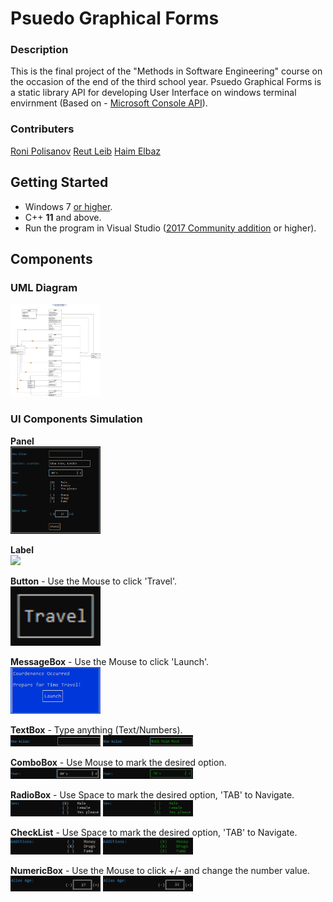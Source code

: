 # Psuedo Graphical Forms 

### Description
This is the final project of the "Methods in Software Engineering" course on the occasion of the end of the third school year.
Psuedo Graphical Forms is a static library API for developing User Interface on windows terminal envirnment (Based on -  [Microsoft Console API](https://docs.microsoft.com/en-us/windows/console/console-reference)).


### Contributers
 [Roni Polisanov](https://github.com/RoniPolisanov)
 [Reut Leib](https://github.com/ReutLeib)
 [Haim Elbaz](https://github.com/m0nkeykong/)
 
## Getting Started
-   Windows 7  <u> or higher</u>.
-   C++  **11**  and above.
-   Run the program in Visual Studio ([2017 Community addition](https://www.visualstudio.com/vs/whatsnew/) or higher).

## Components

### UML Diagram
<img src="/images/UML.png" width="144px"><br>

### UI Components Simulation
**Panel** <br>
<img src="/images/Panel.png" width="144px"/>

**Label** <br>
<img src="/images/Label.png" width="144px"/>

**Button** - Use the Mouse to click 'Travel'.<br>
<img src="/images/Button.png" width="144px"/>

**MessageBox** - Use the Mouse to click 'Launch'.<br>
<img src="/images/MessageBox.png" width="144px"/>

**TextBox** - Type anything (Text/Numbers).<br>
<img src="/images/TextBoxBefore.png" width="144px"/>
<img src="/images/TextBoxAfter.png" width="144px"/>

**ComboBox** - Use Mouse to mark the desired option.<br>
<img src="/images/ComboBoxBefore.png" width="144px"/>
<img src="/images/ComboBoxAfter.png" width="144px"/>

**RadioBox** - Use Space to mark the desired option, 'TAB' to Navigate.<br>
<img src="/images/RadioBoxBefore.png" width="144px"/>
<img src="/images/RadioBoxAfter.png" width="144px"/>

**CheckList** - Use Space to mark the desired option, 'TAB' to Navigate.<br>
<img src="/images/CheckListBefore.png" width="144px"/>
<img src="/images/CheckListAfter.png" width="144px"/>

**NumericBox** - Use the Mouse to click +/- and change the number value.<br>
<img src="/images/NumericBoxBefore.png" width="144px"/>
<img src="/images/NumericBoxAfter.png" width="144px"/>

